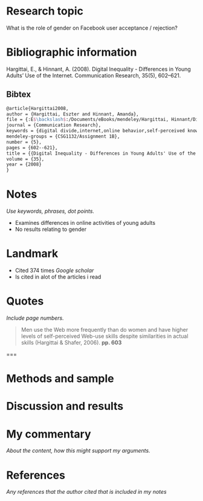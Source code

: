 # Research topic

What is the role of gender on Facebook user acceptance / rejection?

# Bibliographic information

Hargittai, E., & Hinnant, A. (2008). Digital Inequality - Differences in Young Adults’ Use of the Internet. Communication Research, 35(5), 602–621.

## Bibtex

``` tex
@article{Hargittai2008,
author = {Hargittai, Eszter and Hinnant, Amanda},
file = {:E$\backslash$:/Documents/eBooks/mendeley/Hargittai, Hinnant/Digital Inequality - Differences in Young Adults' Use of the Internet/Hargittai, Hinnant - 2008 - Digital Inequality - Differences in Young Adults' Use of the Internet.pdf:pdf},
journal = {Communication Research},
keywords = {digital divide,internet,online behavior,self-perceived knowledge,skill,web use,young adults},
mendeley-groups = {CSG1132/Assignment 1B},
number = {5},
pages = {602--621},
title = {{Digital Inequality - Differences in Young Adults' Use of the Internet}},
volume = {35},
year = {2008}
}
```

# Notes

*Use keywords, phrases, dot points.*

- Examines differences in online activities of young adults
- No results relating to gender

# Landmark

- Cited 374 times *Google scholar*
- Is cited in alot of the articles i read

# Quotes

*Include page numbers.*

>Men use the Web more frequently than do women and have higher levels of self-perceived Web-use skills despite similarities in actual skills (Hargittai & Shafer, 2006). **pp. 603**

===

# Methods and sample

# Discussion and results

# My commentary

*About the content, how this might support my arguments.*

# References

*Any references that the author cited that is included in my notes*